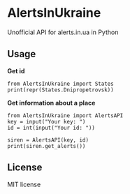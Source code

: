 # AlertsInUkraine
Unofficial API for alerts.in.ua in Python

Usage
-----
        
**Get id**

    from AlertsInUkraine import States
    print(repr(States.Dnipropetrovsk))
    
**Get information about a place**
    
    from AlertsInUkraine import AlertsAPI
    key = input("Your key: ")
    id = int(input("Your id: "))

    siren = AlertsAPI(key, id)
    print(siren.get_alerts())
        

License
-------

MIT license
